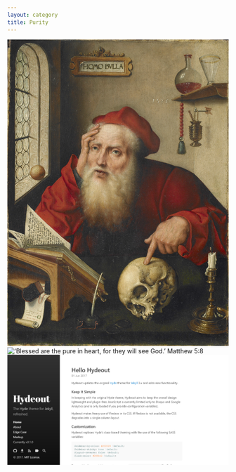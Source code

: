 ```yaml
---
layout: category
title: Purity
---
```


![‘Blessed are the pure in heart, for they will see God.’ Matthew 5:8](https://github.com/VanitasVanitatum/VanitasVanitatum.github.io/blob/master/_images/Computers.png)
<img alt="‘Blessed are the pure in heart, for they will see God.’ Matthew 5:8" src="{{ site.baseurl }}/_images/Purity.png"/>
![Desktop](/_screenshots/1.png?raw=true)
